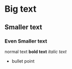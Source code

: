 # Big text
## Smaller text
### Even Smaller text
normal text
**bold text**
*italic text*

* bullet point
